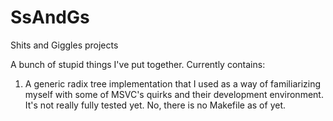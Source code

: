 SsAndGs
=======

Shits and Giggles projects

A bunch of stupid things I've put together.  Currently contains:

1.  A generic radix tree implementation that I used as a way of familiarizing myself with some of MSVC's quirks and their development environment.  It's not really fully tested yet.  No, there is no Makefile as of yet.
